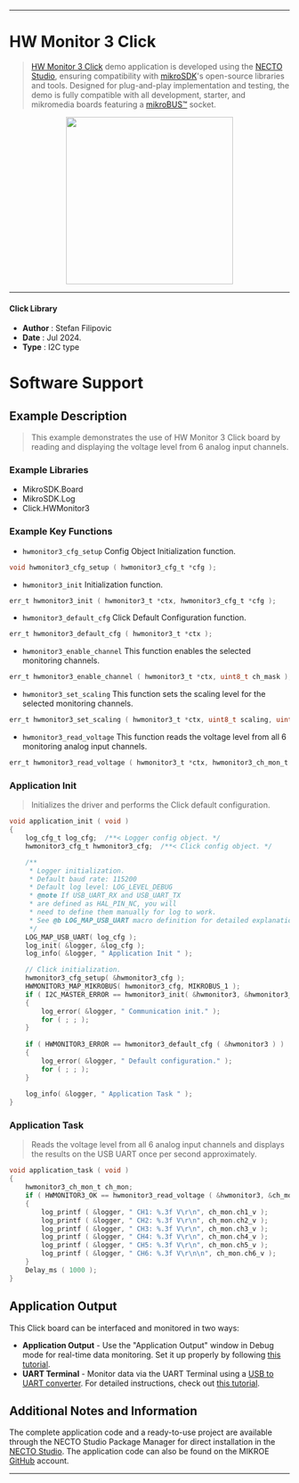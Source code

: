 
---
# HW Monitor 3 Click

> [HW Monitor 3 Click](https://www.mikroe.com/?pid_product=MIKROE-6346) demo application is developed using
the [NECTO Studio](https://www.mikroe.com/necto), ensuring compatibility with [mikroSDK](https://www.mikroe.com/mikrosdk)'s
open-source libraries and tools. Designed for plug-and-play implementation and testing, the demo is fully compatible with
all development, starter, and mikromedia boards featuring a [mikroBUS&trade;](https://www.mikroe.com/mikrobus) socket.

<p align="center">
  <img src="https://www.mikroe.com/?pid_product=MIKROE-6346&image=1" height=300px>
</p>

---

#### Click Library

- **Author**        : Stefan Filipovic
- **Date**          : Jul 2024.
- **Type**          : I2C type

# Software Support

## Example Description

> This example demonstrates the use of HW Monitor 3 Click board by reading and displaying the voltage level from 6 analog input channels.

### Example Libraries

- MikroSDK.Board
- MikroSDK.Log
- Click.HWMonitor3

### Example Key Functions

- `hwmonitor3_cfg_setup` Config Object Initialization function.
```c
void hwmonitor3_cfg_setup ( hwmonitor3_cfg_t *cfg );
```

- `hwmonitor3_init` Initialization function.
```c
err_t hwmonitor3_init ( hwmonitor3_t *ctx, hwmonitor3_cfg_t *cfg );
```

- `hwmonitor3_default_cfg` Click Default Configuration function.
```c
err_t hwmonitor3_default_cfg ( hwmonitor3_t *ctx );
```

- `hwmonitor3_enable_channel` This function enables the selected monitoring channels.
```c
err_t hwmonitor3_enable_channel ( hwmonitor3_t *ctx, uint8_t ch_mask );
```

- `hwmonitor3_set_scaling` This function sets the scaling level for the selected monitoring channels.
```c
err_t hwmonitor3_set_scaling ( hwmonitor3_t *ctx, uint8_t scaling, uint8_t ch_mask );
```

- `hwmonitor3_read_voltage` This function reads the voltage level from all 6 monitoring analog input channels.
```c
err_t hwmonitor3_read_voltage ( hwmonitor3_t *ctx, hwmonitor3_ch_mon_t *ch_mon );
```

### Application Init

> Initializes the driver and performs the Click default configuration.

```c
void application_init ( void )
{
    log_cfg_t log_cfg;  /**< Logger config object. */
    hwmonitor3_cfg_t hwmonitor3_cfg;  /**< Click config object. */

    /** 
     * Logger initialization.
     * Default baud rate: 115200
     * Default log level: LOG_LEVEL_DEBUG
     * @note If USB_UART_RX and USB_UART_TX 
     * are defined as HAL_PIN_NC, you will 
     * need to define them manually for log to work. 
     * See @b LOG_MAP_USB_UART macro definition for detailed explanation.
     */
    LOG_MAP_USB_UART( log_cfg );
    log_init( &logger, &log_cfg );
    log_info( &logger, " Application Init " );

    // Click initialization.
    hwmonitor3_cfg_setup( &hwmonitor3_cfg );
    HWMONITOR3_MAP_MIKROBUS( hwmonitor3_cfg, MIKROBUS_1 );
    if ( I2C_MASTER_ERROR == hwmonitor3_init( &hwmonitor3, &hwmonitor3_cfg ) ) 
    {
        log_error( &logger, " Communication init." );
        for ( ; ; );
    }
    
    if ( HWMONITOR3_ERROR == hwmonitor3_default_cfg ( &hwmonitor3 ) )
    {
        log_error( &logger, " Default configuration." );
        for ( ; ; );
    }
    
    log_info( &logger, " Application Task " );
}
```

### Application Task

> Reads the voltage level from all 6 analog input channels and displays the results on the USB UART once per second approximately.

```c
void application_task ( void )
{
    hwmonitor3_ch_mon_t ch_mon;
    if ( HWMONITOR3_OK == hwmonitor3_read_voltage ( &hwmonitor3, &ch_mon ) )
    {
        log_printf ( &logger, " CH1: %.3f V\r\n", ch_mon.ch1_v );
        log_printf ( &logger, " CH2: %.3f V\r\n", ch_mon.ch2_v );
        log_printf ( &logger, " CH3: %.3f V\r\n", ch_mon.ch3_v );
        log_printf ( &logger, " CH4: %.3f V\r\n", ch_mon.ch4_v );
        log_printf ( &logger, " CH5: %.3f V\r\n", ch_mon.ch5_v );
        log_printf ( &logger, " CH6: %.3f V\r\n\n", ch_mon.ch6_v );
    }
    Delay_ms ( 1000 );
}
```

## Application Output

This Click board can be interfaced and monitored in two ways:
- **Application Output** - Use the "Application Output" window in Debug mode for real-time data monitoring.
Set it up properly by following [this tutorial](https://www.youtube.com/watch?v=ta5yyk1Woy4).
- **UART Terminal** - Monitor data via the UART Terminal using
a [USB to UART converter](https://www.mikroe.com/click/interface/usb?interface*=uart,uart). For detailed instructions,
check out [this tutorial](https://help.mikroe.com/necto/v2/Getting%20Started/Tools/UARTTerminalTool).

## Additional Notes and Information

The complete application code and a ready-to-use project are available through the NECTO Studio Package Manager for 
direct installation in the [NECTO Studio](https://www.mikroe.com/necto). The application code can also be found on
the MIKROE [GitHub](https://github.com/MikroElektronika/mikrosdk_click_v2) account.

---
